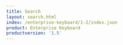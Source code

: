 ```yaml
---
title: Search
layout: search.html
index: /enterprise-keyboard/1-2/index.json
product: Enterprise Keyboard
productversion: '1.5'
---
```




